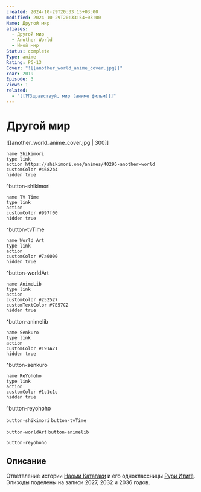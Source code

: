```yaml
---
created: 2024-10-29T20:33:15+03:00
modified: 2024-10-29T20:33:54+03:00
Name: Другой мир
aliases:
  - Другой мир
  - Another World
  - Иной мир
Status: complete
Type: anime
Rating: PG-13
Cover: "![[another_world_anime_cover.jpg]]"
Year: 2019
Episode: 3
Views: 1
related:
  - "[[⛩️Здравствуй, мир (аниме фильм)]]"
---
```


# Другой мир

![[another_world_anime_cover.jpg | 300]]

```button
name Shikimori
type link
action https://shikimori.one/animes/40295-another-world
customColor #4682b4
hidden true
```
^button-shikimori

```button
name TV Time
type link
action 
customColor #997f00
hidden true
```
^button-tvTime

```button
name World Art
type link
action 
customColor #7a0000
hidden true
```
^button-worldArt

```button
name AnimeLib
type link
action 
customColor #252527
customTextColor #7E57C2
hidden true
```
^button-animelib

```button
name Senkuro
type link
action 
customColor #191A21
hidden true
```
^button-senkuro

```button
name ReYohoho
type link
action 
customColor #1c1c1c
hidden true
```
^button-reyohoho



`button-shikimori` `button-tvTime`

`button-worldArt` `button-animelib`

`button-reyohoho`

## Описание

Ответвление истории [Наоми Катагаки](https://shikimori.one/characters/176801-naomi-katagaki) и его одноклассницы [Рури Итигё](https://shikimori.one/characters/176800-ruri-ichigyou). Эпизоды поделены на записи 2027, 2032 и 2036 годов.
